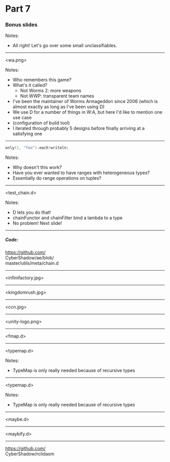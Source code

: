 # Part 7

### Bonus slides

Notes:
- All right! Let's go over some small unclassifiables.

----

<wa.png>

<style> <ID> img { height: 350px; } </style>

Notes:
- Who remembers this game?
- What's it called?
  - Not Worms 2: more weapons
  - Not WWP: transparent team names
- I've been the maintainer of Worms Armageddon since 2006 (which is
  almost exactly as long as I've been using D)
- We use D for a number of things in W:A, but here I'd like to mention one use case
- (configuration of build tool)
- I iterated through probably 5 designs before finally arriving at a satisfying one

----

```d
only(1, "foo").each!writeln;
```

Notes:
- Why doesn't this work?
- Have you ever wanted to have ranges with heterogeneous types?
- Essentially do range operations on tuples?

----

<test_chain.d>

<style> <ID> pre { font-size: 50%; } </style>

Notes:
- D lets you do that!
- chainFunctor and chainFilter bind a lambda to a type
- No problem! Next slide!

----

##### Code:

<a href="https://github.com/CyberShadow/ae/blob/master/utils/meta/chain.d">https://github.com/<br>CyberShadow/ae/blob/<br>master/utils/meta/chain.d</a>

----

<infinifactory.jpg>

----

<kingdomrush.jpg>

----

<ccn.jpg>

----

<unity-logo.png>

----

<fmap.d>

<style> <ID> pre { font-size: 25%; } </style>

----

<typemap.d>

<style> <ID> pre { font-size: 30%; } </style>

Notes:
- TypeMap is only really needed because of recursive types

----

<typemap.d>

<style> <ID> pre { font-size: 30%; } </style>

Notes:
- TypeMap is only really needed because of recursive types

----

<maybe.d>

<style> <ID> pre { font-size: 25%; } </style>

----

<maybify.d>

<style> <ID> pre { font-size: 25%; } </style>

----

<a href="https://github.com/CyberShadow/rclidasm">https://github.com/<br>CyberShadow/rclidasm</a>
